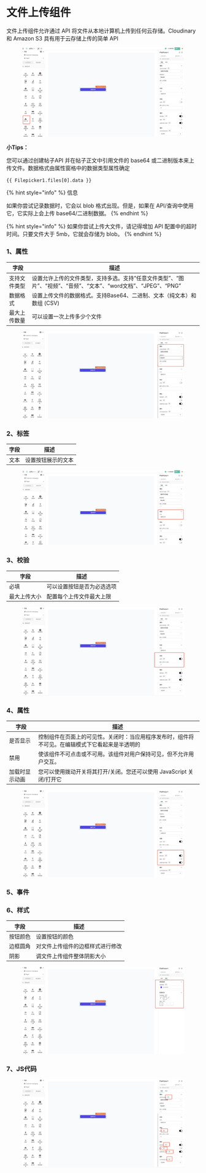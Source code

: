 # 文件上传组件

文件上传组件允许通过 API 将文件从本地计算机上传到任何云存储。Cloudinary 和 Amazon S3 具有用于云存储上传的简单 API

<figure><img src="../../../.gitbook/assets/image (96).png" alt=""><figcaption></figcaption></figure>

**小Tips：**

您可以通过创建帖子API 并在帖子正文中引用文件的 base64 或二进制版本来上传文件。数据格式由属性窗格中的数据类型属性确定

```
{{ Filepicker1.files[0].data }}
```

{% hint style="info" %}
信息

如果你尝试记录数据时，它会以 blob 格式出现。但是，如果在 API/查询中使用它，它实际上会上传 base64/二进制数据。
{% endhint %}

{% hint style="info" %}
如果你尝试上传大文件，请记得增加 API 配置中的超时时间。只要文件大于 5mb，它就会存储为 blob。
{% endhint %}

### 1、属性

| 字段     | 描述                                                                    |
| ------ | --------------------------------------------------------------------- |
| 支持文件类型 | 设置允许上传的文件类型，支持多选。支持“任意文件类型”、“图片”、“视频”、“音频”、“文本”、“word文档”、“JPEG”、“PNG” |
| 数据格式   | 设置上传文件的数据格式。支持Base64、二进制、文本（纯文本）和数组 (CSV)                             |
| 最大上传数量 | 可以设置一次上传多少个文件                                                         |

<figure><img src="../../../.gitbook/assets/image (95).png" alt=""><figcaption></figcaption></figure>

### 2、标签

| 字段 | 描述        |
| -- | --------- |
| 文本 | 设置按钮展示的文本 |

<figure><img src="../../../.gitbook/assets/image (138).png" alt=""><figcaption></figcaption></figure>

### 3、校验

| 字段     | 描述            |
| ------ | ------------- |
| 必填     | 可以设置按钮是否为必选选项 |
| 最大上传大小 | 配置每个上传文件最大上限  |

<figure><img src="../../../.gitbook/assets/image (119).png" alt=""><figcaption></figcaption></figure>

### 4、属性

| 字段      | 描述                                               |
| ------- | ------------------------------------------------ |
| 是否显示    | 控制组件在页面上的可见性。关闭时：当应用程序发布时，组件将不可见。在编辑模式下它看起来是半透明的 |
| 禁用      | 使该组件不可点击或不可用。该组件对用户保持可见，但不允许用户交互。                |
| 加载时显示动画 | 您可以使用拨动开关将其打开/关闭。您还可以使用 JavaScript 关闭/打开它        |

<figure><img src="../../../.gitbook/assets/image (112).png" alt=""><figcaption></figcaption></figure>

### 5、事件





### 6、样式

| 字段   | 描述               |
| ---- | ---------------- |
| 按钮颜色 | 设置按钮的颜色          |
| 边框圆角 | 对文件上传组件的边框样式进行修改 |
| 阴影   | 调文件上传组件整体阴影大小    |

<figure><img src="../../../.gitbook/assets/image (110).png" alt=""><figcaption></figcaption></figure>

### 7、JS代码

<figure><img src="../../../.gitbook/assets/image (140).png" alt=""><figcaption></figcaption></figure>
